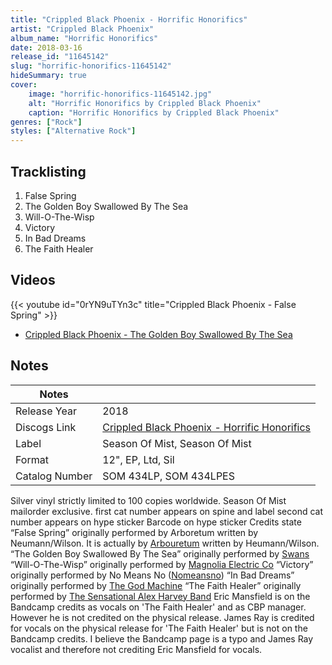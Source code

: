 ```yaml
---
title: "Crippled Black Phoenix - Horrific Honorifics"
artist: "Crippled Black Phoenix"
album_name: "Horrific Honorifics"
date: 2018-03-16
release_id: "11645142"
slug: "horrific-honorifics-11645142"
hideSummary: true
cover:
    image: "horrific-honorifics-11645142.jpg"
    alt: "Horrific Honorifics by Crippled Black Phoenix"
    caption: "Horrific Honorifics by Crippled Black Phoenix"
genres: ["Rock"]
styles: ["Alternative Rock"]
---
```


## Tracklisting
1. False Spring
2. The Golden Boy Swallowed By The Sea
3. Will-O-The-Wisp
4. Victory
5. In Bad Dreams
6. The Faith Healer

## Videos
{{< youtube id="0rYN9uTYn3c" title="Crippled Black Phoenix -  False Spring" >}}
- [Crippled Black Phoenix - The Golden Boy Swallowed By The Sea](https://www.youtube.com/watch?v=R5g1xKYD1I4)


## Notes

| Notes          |             |
| ---------------| ----------- |
| Release Year   | 2018 |
| Discogs Link   | [Crippled Black Phoenix - Horrific Honorifics](https://www.discogs.com/release/11645142-Crippled-Black-Phoenix-Horrific-Honorifics) |
| Label          | Season Of Mist, Season Of Mist |
| Format         | 12\", EP, Ltd, Sil |
| Catalog Number | SOM 434LP, SOM 434LPES |

Silver vinyl strictly limited to 100 copies worldwide. Season Of Mist mailorder exclusive.  first cat number appears on spine and label second cat number appears on hype sticker Barcode on hype sticker  Credits state “False Spring” originally performed by Arboretum written by Neumann/Wilson. It is actually by [Arbouretum](https://www.discogs.com/artist/722989-Arbouretum) written by Heumann/Wilson. “The Golden Boy Swallowed By The Sea” originally performed by [Swans](https://www.discogs.com/artist/154588-Swans) “Will-O-The-Wisp” originally performed by [Magnolia Electric Co](https://www.discogs.com/artist/364911-Magnolia-Electric-Co) “Victory” originally performed by No Means No ([Nomeansno](https://www.discogs.com/artist/133641-Nomeansno)) “In Bad Dreams” originally performed by [The God Machine](https://www.discogs.com/artist/278050-The-God-Machine) “The Faith Healer” originally performed by [The Sensational Alex Harvey Band](https://www.discogs.com/artist/426655-The-Sensational-Alex-Harvey-Band)  Eric Mansfield is on the Bandcamp credits as vocals on 'The Faith Healer' and as CBP manager. However he is not credited on the physical release.  James Ray is credited for vocals on the physical release for 'The Faith Healer' but is not on the Bandcamp credits. I believe the Bandcamp page is a typo and James Ray vocalist and therefore not crediting Eric Mansfield for vocals.


